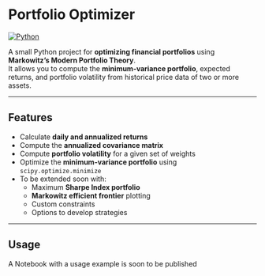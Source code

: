 # Portfolio Optimizer

[![Python](https://img.shields.io/badge/python-3.8%2B-blue)](https://www.python.org/) 

A small Python project for **optimizing financial portfolios** using **Markowitz’s Modern Portfolio Theory**.  
It allows you to compute the **minimum-variance portfolio**, expected returns, and portfolio volatility from historical price data of two or more assets.

---

## Features

- Calculate **daily and annualized returns**  
- Compute the **annualized covariance matrix**  
- Compute **portfolio volatility** for a given set of weights  
- Optimize the **minimum-variance portfolio** using `scipy.optimize.minimize`  
- To be extended soon with:  
  - Maximum **Sharpe Index portfolio**  
  - **Markowitz efficient frontier** plotting  
  - Custom constraints  
  - Options to develop strategies

---

## Usage

A Notebook with a usage example is soon to be published